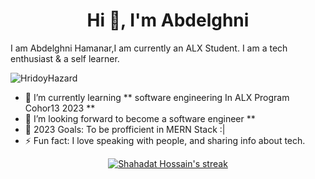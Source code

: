 <h1 align="center">Hi 👋, I'm Abdelghni</h1>

I am Abdelghni Hamanar,I am currently an ALX Student. I am a tech enthusiast & a self learner.

<p align="left"> <img src="https://komarev.com/ghpvc/?username=HridoyHazard" alt="HridoyHazard" /> </p>

- 🌱 I’m currently learning ** software engineering In ALX Program Cohor13 2023 **
- 🤔 I’m looking forward to become a software engineer **
- 🥅 2023 Goals: To be profficient in MERN Stack :|
- ⚡ Fun fact: I love speaking with people, and sharing info about tech.

<p align="center">
    <a href="https://github.com/abdelghni-hamanar/github-readme-streak-stats">
        <img title="🔥 Get streak stats for your profile at git.io/streak-stats" alt="Shahadat Hossain's streak" src="[![GitHub Streak](https://github-readme-streak-stats.herokuapp.com?user=abdelghni-hamanar&theme=dark&border_radius=5)](https://git.io/streak-stats)"/>
    </a>
</p>
